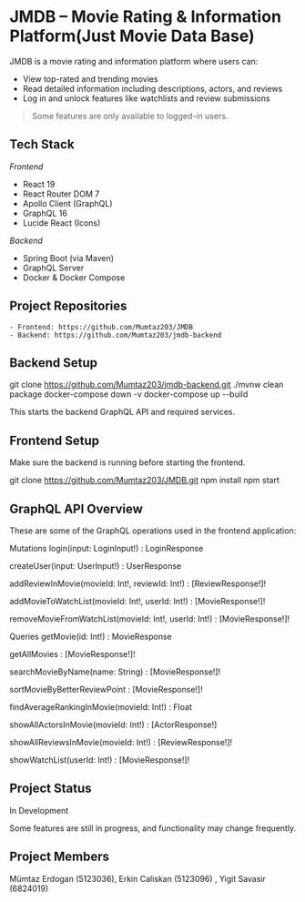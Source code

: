 #  JMDB – Movie Rating & Information Platform(Just Movie Data Base)

JMDB is a movie rating and information platform where users can:

-  View top-rated and trending movies
-  Read detailed information including descriptions, actors, and reviews
-  Log in and unlock features like watchlists and review submissions

> Some features are only available to logged-in users.


## Tech Stack

*Frontend*
- React 19
- React Router DOM 7
- Apollo Client (GraphQL)
- GraphQL 16
- Lucide React (Icons)

*Backend*
- Spring Boot (via Maven)
- GraphQL Server
- Docker & Docker Compose


##  Project Repositories

    - Frontend: https://github.com/Mumtaz203/JMDB
    - Backend: https://github.com/Mumtaz203/jmdb-backend

##  Backend Setup

git clone https://github.com/Mumtaz203/jmdb-backend.git
./mvnw clean package
docker-compose down -v
docker-compose up --build

This starts the backend GraphQL API and required services.

## Frontend Setup
Make sure the backend is running before starting the frontend.

git clone https://github.com/Mumtaz203/JMDB.git
npm install
npm start


 ## GraphQL API Overview

These are some of the GraphQL operations used in the frontend application:

Mutations
login(input: LoginInput!) : LoginResponse

createUser(input: UserInput!) : UserResponse

addReviewInMovie(movieId: Int!, reviewId: Int!) : [ReviewResponse!]!

addMovieToWatchList(movieId: Int!, userId: Int!) : [MovieResponse!]!

removeMovieFromWatchList(movieId: Int!, userId: Int!) : [MovieResponse!]!

 Queries
getMovie(id: Int!) : MovieResponse

getAllMovies : [MovieResponse!]!

searchMovieByName(name: String) : [MovieResponse!]!

sortMovieByBetterReviewPoint : [MovieResponse!]!

findAverageRankingInMovie(movieId: Int!) : Float

showAllActorsInMovie(movieId: Int!) : [ActorResponse!]

showAllReviewsInMovie(movieId: Int!) : [ReviewResponse!]!

showWatchList(userId: Int!) : [MovieResponse!]!

##  Project Status
In Development

Some features are still in progress, and functionality may change frequently.

## Project Members
Mümtaz Erdogan (5123036), Erkin Caliskan (5123096) , Yigit Savasir (6824019)